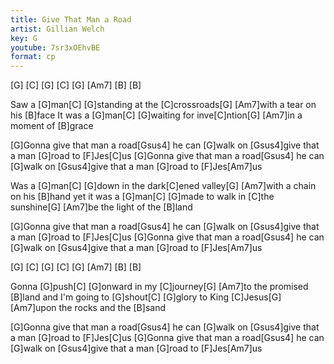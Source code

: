 ```yaml
---
title: Give That Man a Road
artist: Gillian Welch
key: G
youtube: 7sr3xOEhvBE
format: cp
---
```


[G] [C]
[G] [C]
[G] [Am7]
[B] [B]

Saw a [G]man[C]
[G]standing at the [C]crossroads[G]
[Am7]with a tear on his [B]face
It was a [G]man[C]
[G]waiting for inve[C]ntion[G]
[Am7]in a moment of [B]grace

[G]Gonna give that man a road[Gsus4]
he can [G]walk on
[Gsus4]give that a man [G]road to [F]Jes[C]us
[G]Gonna give that man a road[Gsus4]
he can [G]walk on
[Gsus4]give that a man [G]road to [F]Jes[Am7]us

Was a [G]man[C]
[G]down in the dark[C]ened valley[G]
[Am7]with a chain on his [B]hand
yet it was a [G]man[C]
[G]made to walk in [C]the sunshine[G]
[Am7]be the light of the [B]land

[G]Gonna give that man a road[Gsus4]
he can [G]walk on
[Gsus4]give that a man [G]road to [F]Jes[C]us
[G]Gonna give that man a road[Gsus4]
he can [G]walk on
[Gsus4]give that a man [G]road to [F]Jes[Am7]us

[G] [C]
[G] [C]
[G] [Am7]
[B] [B]

Gonna [G]push[C]
[G]onward in my [C]journey[G]
[Am7]to the promised [B]land
and I'm going to [G]shout[C]
[G]glory to King [C]Jesus[G]
[Am7]upon the rocks and the [B]sand

[G]Gonna give that man a road[Gsus4]
he can [G]walk on
[Gsus4]give that a man [G]road to [F]Jes[C]us
[G]Gonna give that man a road[Gsus4]
he can [G]walk on
[Gsus4]give that a man [G]road to [F]Jes[Am7]us
